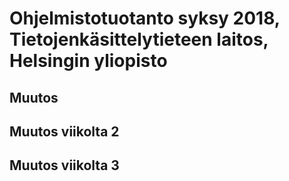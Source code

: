 # Ohjelmistotuotanto syksy 2018, Tietojenkäsittelytieteen laitos, Helsingin yliopisto

## Muutos
## Muutos viikolta 2
## Muutos viikolta 3

